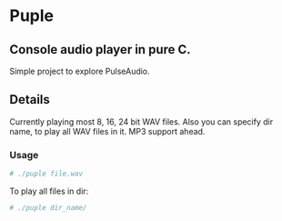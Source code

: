 # Puple

## Console audio player in pure C.

Simple project to explore PulseAudio.

## Details

Currently playing most 8, 16, 24 bit WAV files.
Also you can specify dir name, to play all WAV files in it.
MP3 support ahead.

### Usage

```bash
# ./puple file.wav
```
To play all files in dir:

```bash
# ./puple dir_name/
```
